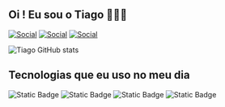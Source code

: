 ## Oi ! Eu sou o Tiago 🧑🏾‍💻


[![Social](https://img.shields.io/badge/LinkedIn-0077B5?style=for-the-badge&logo=linkedin&logoColor=white)](https://www.linkedin.com/in/tiago-ferreira-silva-/)
[![Social](https://img.shields.io/badge/-Hackerrank-2EC866?style=for-the-badge&logo=HackerRank&logoColor=white)](https://tryhackme.com/signup?referrer=6369205595ef830048ef38d0)
[![Social](https://img.shields.io/badge/HackerEarth-%232C3454.svg?&style=for-the-badge&logo=HackerEarth&logoColor=Blue(https://tryhackme.com/signup?referrer=6369205595ef830048ef38d0)
)](https://app.hackthebox.com/rankings)


![Tiago GitHub stats](https://github-readme-stats.vercel.app/api?username=Tiago-Ferreira-Silva&show_icons=true&theme=chartreuse-dark&show)


## Tecnologias que eu uso no meu dia 

![Static Badge](https://img.shields.io/badge/Iris-blue?style=for-the-badge)
![Static Badge](https://img.shields.io/badge/Qualys-orange?style=for-the-badge)
![Static Badge](https://img.shields.io/badge/Nessus-darkblue?style=for-the-badge)
![Static Badge](https://img.shields.io/badge/Nessus-blue?style=for-the-badge)
